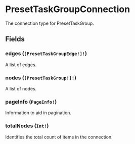 # PresetTaskGroupConnection

The connection type for PresetTaskGroup.

## Fields

### edges (`[PresetTaskGroupEdge!]!`)
A list of edges.

### nodes (`[PresetTaskGroup!]!`)
A list of nodes.

### pageInfo (`PageInfo!`)
Information to aid in pagination.

### totalNodes (`Int!`)
Identifies the total count of items in the connection.
